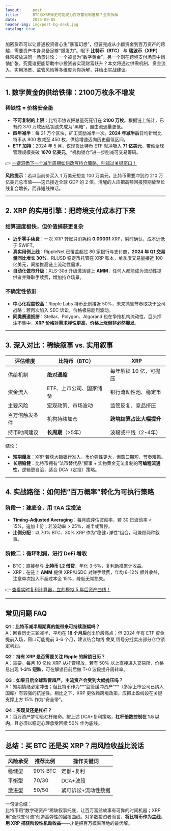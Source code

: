 ```yaml
---
layout:     post
title:      BTC与XRP谁更可能成为百万富翁制造机？全面拆解
date:       2025-09-05
header-img: img/post-bg-desk.jpg
catalog: true
---
```


加密货币可以让普通投资者心生“暴富幻想”，但要完成从小额资金到百万资产的跨越，需要资产本身具备足够“爆发力”。眼下 **比特币（BTC）** 与 **瑞波币（XRP）** 经常被放进同一场景讨论：一个被誉为“数字黄金”，另一个则在跨境支付场景中悄悄扩张。究竟谁更能帮助中小投资者实现财富跃升？本文将通过供需机制、资金流入、实用场景、监管风险等多维度为你拆解，并给出实战建议。

---

## 1. 数字黄金的供给铁律：2100万枚永不增发

### 稀缺性 = 价格安全垫
- **不可复制的上限**：比特币协议把总量死死钉在 **2100 万枚**。根据链上统计，已有约 370 万枚因私钥遗失成为“黑箱”，自由流通量更低。  
- **四年减半**：每 21 万个区块，矿工奖励减半一次。**2024 年减半后**日均新增比特币从 900 枚减至 450 枚，供给增速迈向历史最低区间。  
- **ETF 加持**：2024 年 5 月，仅现货比特币 ETF 就净吸入 **71 亿美元**，带动全球管理规模突破 **1670 亿美元**。“机构锁仓”进一步削减可交易筹码。

👉 [一键洞悉下一个减半周期如何改写持仓策略，别错过关键窗口！](https://okxdog.com/)

**风险提示**：若以当前价买入 1 万美元想变 100 万美元，比特币需要冲到约 210 万亿美元总市值——这已接近全球 GDP 的 2 倍。清醒的人应把高额回报预期放至长线复合增长，而非短线神话。

---

## 2. XRP 的实用引擎：把跨境支付成本打下来

### 结算速度极快，但价值捕获更复杂
- **近乎零手续费**：一次 XRP 转账只消耗约 **0.00001** XRP，瞬时确认，成本远低于 SWIFT。  
- **真实用例上线**：RippleNet 已覆盖超过 80 家银行与支付商，**2024 年 Q1 交易量同比增长 30%**。RLUSD 稳定币托管在 XRP 账本，单季度交易量接近 100 亿美元，间接推高链上流动性需求。  
- **自动化做市升级**：XLS-30d 升级激活链上 **AMM**，任何人都能成为流动性提供者并赚取手续费，增加持仓场景。

### 不确定性依旧
- **中心化程度较高**：Ripple Labs 持币比例接近 50%，未来抛售节奏取决于公司战略；若再次陷入 SEC 诉讼，价格极易剧烈波动。  
- **同类赛道拥挤**：Stellar、Polygon、Algorand 也在争抢机构流动性，巨头押注不集中，**XRP 价格对需求弹性更高，价格上涨但非必然爆发**。

---

## 3. 深入对比：稀缺叙事 vs. 实用叙事

| 评估维度           | 比特币（BTC）            | XRP                     |
|--------------------|--------------------------|-------------------------|
| 供给机制           | **绝对通缩**             | 每年解锁 10 亿，可抛压  |
| 资金流入           | ETF、上市公司、国家储备  | 银行流动性池、稳定币    |
| 主要风险           | 宏观政策、市场波动       | 监管反复、竞品挤压      |
| 百万倍触发条件     | 机构持续加仓             | **跨境结算占比大幅提升** |
| 持币时间建议       | **长周期**（>5年）       | 波段或中线（2-4年）     |

结论：  
- **短期爆发**：XRP 若获大额银行准入，币价弹性更大，但窗口期短、节奏难抓。  
- **长期稳健**：比特币拥有“法币替代品”叙事 + 实物黄金无法复制的**可编程流通性**，逻辑更自洽，适合 DCA（定投）策略。

---

## 4. 实战路径：如何把“百万概率”转化为可执行策略

### 阶段一：建底仓，用 TAA 定投法
- **Timing-Adjusted Averaging**：每月底评估波动率，若 30 日波动率 < 15%，追加 1 份；若波动率 > 25%，减半或暂停。  
- **比例分配**：以 70% BTC、30% XRP 作为“稳健+弹性”组合，可兼顾两种叙事。

### 阶段二：循环利润，进行 DeFi 增收
- BTC：直接参与 **比特币 L2 借贷**，年化 3-5%，复利助推累计收益。  
- XRP：在链上 **AMM** 提供 XRP/USDC 对赚手续费，年均 8-12% 额外收益，注意单次投入不超过本金 15%，降低无常损失。

👉 [查看实时复利计算器，立刻模拟 5 年后资产曲线！](https://okxdog.com/)

---

## 常见问题 FAQ

**Q1：比特币减半周期真的能带来可持续涨幅吗？**  
A：回看历史三轮减半，平均在 **18 个月后**创出阶段高点；但 2024 年有 ETF 资金提前入场，窗口可能提前 3-6 个月，建议结合均线 **金叉** 信号分批卖出部分仓位锁定利润。

**Q2：持有 XRP 是否需要关注 Ripple 的解锁日历？**  
A：需要。每月 10 亿枚 XRP 从托管释放，若有 50% 以上直接进入交易所，价格易出现 **1-3% 短跌**，可在解锁日前后做 T+0 波段提升周转率。

**Q3：如果日后全球监管趋严，主流资产会受到大幅抛压吗？**  
A：短期情绪必定冲击；但比特币作为**“监管缓冲资产”**（多家上市公司已纳入国库）有较强的抗逆性。相比之下，XRP 更依赖跨境政策，应把止盈线设在关键支撑上方 15% 作为“安全带”。

**Q4：买现货还是杠杆？**  
A：百万资产梦切忌杠杆赌命。按上述 DCA+复利策略，**杠杆倍数控制在 1.5 以内**，且必须以稳定心理承受回撤 50% 作为底线。

---

## 总结：买 BTC 还是买 XRP？用风险收益比说话

| 风险承受 | 推荐比例 | 操作关键词 |
|----------|----------|------------|
| 稳健型   | 90% BTC  | 定额+复利  |
| 平衡型   | 70/30    | DCA+波段   |
| 激进型   | 50/50    | 紧盯诉讼+流动性数据 |

一句话总结：  
比特币用“数字硬资产”稀缺叙事托底，让百万富翁故事有可靠的时间机器；XRP 用“全球支付流”创造高弹性的回报曲线。对多数投资者而言，**将比特币作为主线、用 XRP 捕获阶段性机动收益**——才是把百万概率落地的最优解。